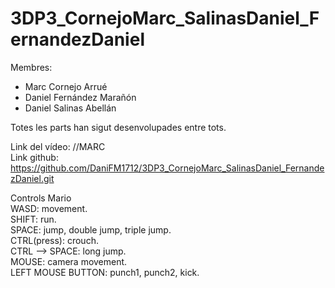 # 3DP3_CornejoMarc_SalinasDaniel_FernandezDaniel
Membres: 
-	Marc Cornejo Arrué
-	Daniel Fernández Marañón 
-	Daniel Salinas Abellán

Totes les parts han sigut desenvolupades entre tots.

Link del vídeo: //MARC  
Link github: https://github.com/DaniFM1712/3DP3_CornejoMarc_SalinasDaniel_FernandezDaniel.git

Controls Mario  
WASD: movement.  
SHIFT: run.  
SPACE: jump, double jump, triple jump.  
CTRL(press): crouch.  
CTRL --> SPACE: long jump.  
MOUSE: camera movement.  
LEFT MOUSE BUTTON: punch1, punch2, kick.  
